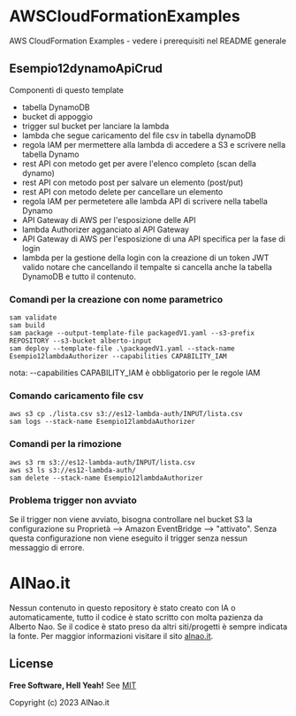 # AWSCloudFormationExamples
AWS CloudFormation Examples - vedere i prerequisiti nel README generale


## Esempio12dynamoApiCrud
Componenti di questo template
- tabella DynamoDB
- bucket di appoggio
- trigger sul bucket per lanciare la lambda
- lambda che segue caricamento del file csv in tabella dynamoDB
- regola IAM per mermettere alla lambda di accedere a S3 e scrivere nella tabella Dynamo
- rest API con metodo get per avere l'elenco completo (scan della dynamo)
- rest API con metodo post per salvare un elemento (post/put)
- rest API con metodo delete per cancellare un elemento
- regola IAM per permetetere alle lambda API di scrivere nella tabella Dynamo
- API Gateway di AWS per l'esposizione delle API
- lambda Authorizer agganciato al API Gateway
- API Gateway di AWS per l'esposizione di una API specifica per la fase di login
- lambda per la gestione della login con la creazione di un token JWT valido
notare che cancellando il tempalte si cancella anche la tabella DynamoDB e tutto il contenuto.

### Comandi per la creazione con nome parametrico
```
sam validate
sam build
sam package --output-template-file packagedV1.yaml --s3-prefix REPOSITORY --s3-bucket alberto-input
sam deploy --template-file .\packagedV1.yaml --stack-name Esempio12lambdaAuthorizer --capabilities CAPABILITY_IAM

```
nota: --capabilities CAPABILITY_IAM è obbligatorio per le regole IAM

### Comando caricamento file csv
```
aws s3 cp ./lista.csv s3://es12-lambda-auth/INPUT/lista.csv
sam logs --stack-name Esempio12lambdaAuthorizer
```
### Comandi per la rimozione
```
aws s3 rm s3://es12-lambda-auth/INPUT/lista.csv
aws s3 ls s3://es12-lambda-auth/
sam delete --stack-name Esempio12lambdaAuthorizer
```

### Problema trigger non avviato
Se il trigger non viene avviato, bisogna controllare nel bucket S3 la configurazione su Proprietà --> Amazon EventBridge --> "attivato". Senza questa configurazione non viene eseguito il trigger senza nessun messaggio di errore.

# AlNao.it
Nessun contenuto in questo repository è stato creato con IA o automaticamente, tutto il codice è stato scritto con molta pazienza da Alberto Nao. Se il codice è stato preso da altri siti/progetti è sempre indicata la fonte. Per maggior informazioni visitare il sito [alnao.it](https://www.alnao.it/).

## License
**Free Software, Hell Yeah!**
See [MIT](https://it.wikipedia.org/wiki/Licenza_MIT)

Copyright (c) 2023 AlNao.it